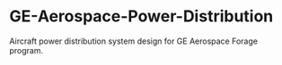 # GE-Aerospace-Power-Distribution
Aircraft power distribution system design for GE Aerospace Forage program.
